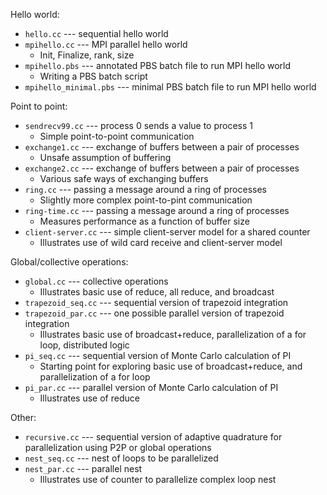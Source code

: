 
Hello world:
* `hello.cc` --- sequential hello world 
* `mpihello.cc` --- MPI parallel hello world
    * Init, Finalize, rank, size
* `mpihello.pbs` --- annotated PBS batch file to run MPI hello world
    * Writing a PBS batch script
* `mpihello_minimal.pbs` --- minimal PBS batch file to run MPI hello world

Point to point:
* `sendrecv99.cc` --- process 0 sends a value to process 1
    * Simple point-to-point communication
* `exchange1.cc` --- exchange of buffers between a pair of processes
    * Unsafe assumption of buffering
*  `exchange2.cc` --- exchange of buffers between a pair of processes
    * Various safe ways of exchanging buffers
* `ring.cc` --- passing a message around a ring of processes
    * Slightly more complex point-to-pint communication
* `ring-time.cc` --- passing a message around a ring of processes
    * Measures performance as a function of buffer size
* `client-server.cc` --- simple client-server model for a shared counter
    * Illustrates use of wild card receive and client-server model

Global/collective operations:
* `global.cc` --- collective operations
    * Illustrates basic use of reduce, all reduce, and broadcast
* `trapezoid_seq.cc` --- sequential version of trapezoid integration
* `trapezoid_par.cc` --- one possible parallel version of trapezoid integration
    * Illustrates basic use of broadcast+reduce, parallelization of a for loop, distributed logic
* `pi_seq.cc` --- sequential version of Monte Carlo calculation of PI
    * Starting point for exploring basic use of broadcast+reduce, and parallelization of a for loop
* `pi_par.cc` --- parallel version of  Monte Carlo calculation of PI
    * Illustrates use of reduce

Other:
* `recursive.cc` --- sequential version of adaptive quadrature for parallelization using P2P or global operations
* `nest_seq.cc` --- nest of loops to be parallelized
* `nest_par.cc` --- parallel nest
    * Illustrates use of counter to parallelize complex loop nest
